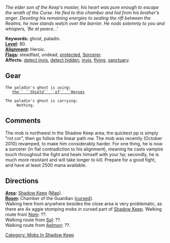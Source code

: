 *The elder son of the Keep's master, his heart was pure enough to escape
the wrath of the Curse. He fled to this chamber and hid from his
brother's anger. Devoting his remaining energies to sealing the rift
between the Realms, he now stands watch over the barrier. He nods
solemnly to you and whispers, 'Be at peace...'*

**Keywords:** ghost, paladin.  
**[Level](Level.md "wikilink"):** 80.  
**[Alignment](Alignment.md "wikilink"):** Heroic.  
**[Flags](:Category:_Mob_Types.md "wikilink"):** steadfast, undead,
[protected](Protection_Evil.md "wikilink"),
[Sorcerer](Spellcasting_Mobs.md "wikilink").  
**Affects:** [detect invis](Detect_Invis.md "wikilink"), [detect
hidden](Detect_Hidden.md "wikilink"), [invis](Invis.md "wikilink"),
[flying](Fly.md "wikilink"), [sanctuary](sanctuary "wikilink").  

## Gear

`The paladin's ghost is using:`  
<held in offhand>`   `[`the`` ``Shield`` ``of`` ``Heroes`](Shield_Of_Heroes.md "wikilink")

`The paladin's ghost is carrying:`  
`     Nothing.`

## Comments

The mob is northwest in the Shadow Keep area; the quickest pp is simply
"rot cor", then go follow the linear path nw. The mob was recently
(October 2010) revamped, to make him considerably harder. For one thing,
he is now a sorcerer (in flat contradiction to his alignment), meaning
he casts vampire touch throughout the fight and heals himself with your
hp; secondly, he is much more resistant and will take longer to kill.
Prepare for a good fight, and have at least 2500 mana available.

## Directions

**[Area](:Category:_Areas.md "wikilink"):** [Shadow
Keep](:Category:_Shadow_Keep.md "wikilink")
([Map](Shadow_Keep_Map.md "wikilink")).  
**[Room](:Category:_Rooms.md "wikilink"):** Chamber of the Guardian
([cursed](Cursed_Rooms.md "wikilink")).  
Walking here from anywhere besides the close area is very problematic,
as there are 4x aggie stomping mobs in cursed part of [Shadow
Keep](:Category:_Shadow_Keep.md "wikilink"). Walking route from
[Nom](Nom.md "wikilink"): ??.  
Walking route from [Sol](Sol.md "wikilink"): ??.  
Walking route from [Aelmon](Aelmon.md "wikilink"): ??.  

[Category: Mobs In Shadow
Keep](Category:_Mobs_In_Shadow_Keep "wikilink")
